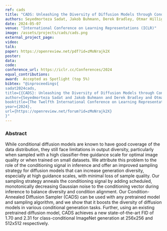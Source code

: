 ```yaml
---
ref: cads
title: "CADS: Unleashing the Diversity of Diffusion Models through Condition-Annealed Sampling"
authors: Seyedmorteza Sadat, Jakob Buhmann, Derek Bradley, Otmar Hilliges, Romann M. Weber
date: 2024-05-07
venue: "International Conference on Learning Representations (ICLR)"
image: /assets/projects/cads/cads.png
external_project_page: 
video: 
talk: 
paper: https://openreview.net/pdf?id=zMoNrajk2X
poster: 
data: 
code: 
conference_url: https://iclr.cc/Conferences/2024
equal_contributions: 
award:  Accepted as Spotlight (top 5%)
bibtex: "@inproceedings{
sadat2024cads,
title={{CADS}: Unleashing the Diversity of Diffusion Models through Condition-Annealed Sampling},
author={Seyedmorteza Sadat and Jakob Buhmann and Derek Bradley and Otmar Hilliges and Romann M. Weber},
booktitle={The Twelfth International Conference on Learning Representations},
year={2024},
url={https://openreview.net/forum?id=zMoNrajk2X}
}"
---
```


<h3>Abstract</h3>

While conditional diffusion models are known to have good coverage of the data distribution, they still face limitations in output diversity, particularly when sampled with a high classifier-free guidance scale for optimal image quality or when trained on small datasets. We attribute this problem to the role of the conditioning signal in inference and offer an improved sampling strategy for diffusion models that can increase generation diversity, especially at high guidance scales, with minimal loss of sample quality. Our sampling strategy anneals the conditioning signal by adding scheduled, monotonically decreasing Gaussian noise to the conditioning vector during inference to balance diversity and condition alignment. Our Condition-Annealed Diffusion Sampler (CADS) can be used with any pretrained model and sampling algorithm, and we show that it boosts the diversity of diffusion models in various conditional generation tasks. Further, using an existing pretrained diffusion model, CADS achieves a new state-of-the-art FID of 1.70 and 2.31 for class-conditional ImageNet generation  at 256x256 and 512x512 respectively.